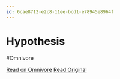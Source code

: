 ```yaml
---
id: 6cae8712-e2c8-11ee-bcd1-e78945e8964f
---
```


# Hypothesis
#Omnivore

[Read on Omnivore](https://omnivore.app/me/hypothesis-18e421bad33)
[Read Original](https://hypothes.is/a/tZuZ9OLAEe6iIqemyVIGVg)


